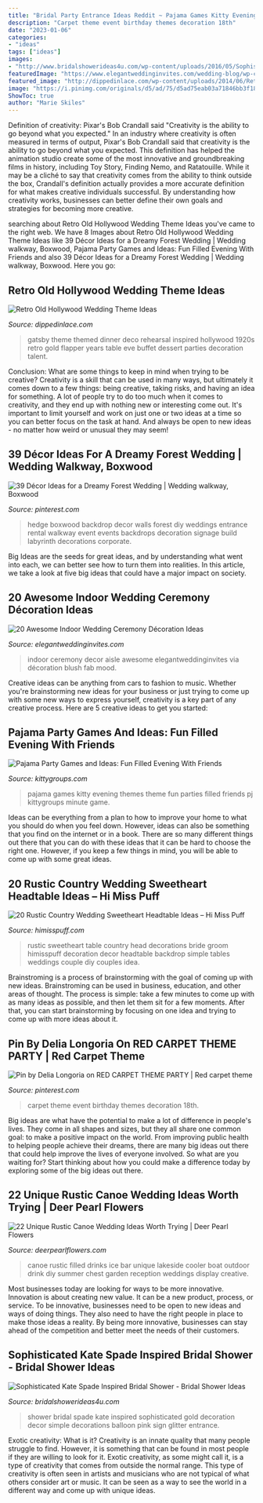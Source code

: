 ```yaml
---
title: "Bridal Party Entrance Ideas Reddit ~ Pajama Games Kitty Evening Themes Theme Fun Parties Filled Friends Pj Kittygroups Minute Game"
description: "Carpet theme event birthday themes decoration 18th"
date: "2023-01-06"
categories:
- "ideas"
tags: ["ideas"]
images:
- "http://www.bridalshowerideas4u.com/wp-content/uploads/2016/05/Sophisticated-Kate-Spade-Inspired-Bridal-Shower-Glitter-Balloon-600x900.jpg"
featuredImage: "https://www.elegantweddinginvites.com/wedding-blog/wp-content/uploads/2015/12/gorgeous-indoor-wedding-aisle-decor-ideas.jpg"
featured_image: "http://dippedinlace.com/wp-content/uploads/2014/06/Retro-Old-Hollywood-Wedding-Theme-Ideas-16.jpg"
image: "https://i.pinimg.com/originals/d5/ad/75/d5ad75eab03a71846bb3f185f5b40c48.jpg"
ShowToc: true
author: "Marie Skiles"
---
```



Definition of creativity: Pixar's Bob Crandall said "Creativity is the ability to go beyond what you expected."
In an industry where creativity is often measured in terms of output, Pixar's Bob Crandall said that creativity is the ability to go beyond what you expected. This definition has helped the animation studio create some of the most innovative and groundbreaking films in history, including Toy Story, Finding Nemo, and Ratatouille.
While it may be a cliché to say that creativity comes from the ability to think outside the box, Crandall's definition actually provides a more accurate definition for what makes creative individuals successful. By understanding how creativity works, businesses can better define their own goals and strategies for becoming more creative.

	

		
searching about Retro Old Hollywood Wedding Theme Ideas you've came to the right web. We have 8 Images about Retro Old Hollywood Wedding Theme Ideas like 39 Décor Ideas for a Dreamy Forest Wedding | Wedding walkway, Boxwood, Pajama Party Games and Ideas: Fun Filled Evening With Friends and also 39 Décor Ideas for a Dreamy Forest Wedding | Wedding walkway, Boxwood. Here you go:
		
    
## Retro Old Hollywood Wedding Theme Ideas

<img loading=lazy src="http://dippedinlace.com/wp-content/uploads/2014/06/Retro-Old-Hollywood-Wedding-Theme-Ideas-16.jpg" onerror="this.onerror=null;this.src='https://tse2.mm.bing.net/th?id=OIP.NDtF5glBmZVzKsbwa5jelAHaJ3&amp;pid=15.1';" alt="Retro Old Hollywood Wedding Theme Ideas">

_Source: dippedinlace.com_

>gatsby theme themed dinner deco rehearsal inspired hollywood 1920s retro gold flapper years table eve buffet dessert parties decoration talent. 

	

Conclusion: What are some things to keep in mind when trying to be creative?
Creativity is a skill that can be used in many ways, but ultimately it comes down to a few things: being creative, taking risks, and having an idea for something. A lot of people try to do too much when it comes to creativity, and they end up with nothing new or interesting come out. It's important to limit yourself and work on just one or two ideas at a time so you can better focus on the task at hand. And always be open to new ideas - no matter how weird or unusual they may seem!

    
## 39 Décor Ideas For A Dreamy Forest Wedding | Wedding Walkway, Boxwood

<img loading=lazy src="https://i.pinimg.com/originals/d5/ad/75/d5ad75eab03a71846bb3f185f5b40c48.jpg" onerror="this.onerror=null;this.src='https://tse3.mm.bing.net/th?id=OIP.dw4XWWeTTcouR5vsnB6bsgHaJ_&amp;pid=15.1';" alt="39 Décor Ideas for a Dreamy Forest Wedding | Wedding walkway, Boxwood">

_Source: pinterest.com_

>hedge boxwood backdrop decor walls forest diy weddings entrance rental walkway event events backdrops decoration signage build labyrinth decorations corporate. 

	

Big Ideas are the seeds for great ideas, and by understanding what went into each, we can better see how to turn them into realities. In this article, we take a look at five big ideas that could have a major impact on society.

    
## 20 Awesome Indoor Wedding Ceremony Décoration Ideas

<img loading=lazy src="https://www.elegantweddinginvites.com/wedding-blog/wp-content/uploads/2015/12/gorgeous-indoor-wedding-aisle-decor-ideas.jpg" onerror="this.onerror=null;this.src='https://tse2.mm.bing.net/th?id=OIP.qI4ikUZyruyIF62gQatvnQHaJa&amp;pid=15.1';" alt="20 Awesome Indoor Wedding Ceremony Décoration Ideas">

_Source: elegantweddinginvites.com_

>indoor ceremony decor aisle awesome elegantweddinginvites via décoration blush fab mood. 

	

Creative ideas can be anything from cars to fashion to music. Whether you're brainstorming new ideas for your business or just trying to come up with some new ways to express yourself, creativity is a key part of any creative process. Here are 5 creative ideas to get you started:

    
## Pajama Party Games And Ideas: Fun Filled Evening With Friends

<img loading=lazy src="https://kittygroups.com/wp-content/uploads/2015/04/pajama-party.jpg" onerror="this.onerror=null;this.src='https://tse2.mm.bing.net/th?id=OIP.hE8tlP96lXDddGj2rS398gHaFj&amp;pid=15.1';" alt="Pajama Party Games and Ideas: Fun Filled Evening With Friends">

_Source: kittygroups.com_

>pajama games kitty evening themes theme fun parties filled friends pj kittygroups minute game. 

	

Ideas can be everything from a plan to how to improve your home to what you should do when you feel down. However, ideas can also be something that you find on the internet or in a book. There are so many different things out there that you can do with these ideas that it can be hard to choose the right one. However, if you keep a few things in mind, you will be able to come up with some great ideas.

    
## 20 Rustic Country Wedding Sweetheart Headtable Ideas – Hi Miss Puff

<img loading=lazy src="https://www.himisspuff.com/wp-content/uploads/2019/11/Rustic-country-wedding-sweetheart-head-table-decoration-ideas-2.jpg" onerror="this.onerror=null;this.src='https://tse4.mm.bing.net/th?id=OIP.1pYNe3B-99YHSezwNufT6AHaLH&amp;pid=15.1';" alt="20 Rustic Country Wedding Sweetheart Headtable Ideas – Hi Miss Puff">

_Source: himisspuff.com_

>rustic sweetheart table country head decorations bride groom himisspuff decoration decor headtable backdrop simple tables weddings couple diy couples idea. 

	

Brainstroming is a process of brainstorming with the goal of coming up with new ideas. Brainstroming can be used in business, education, and other areas of thought. The process is simple: take a few minutes to come up with as many ideas as possible, and then let them sit for a few moments. After that, you can start brainstorming by focusing on one idea and trying to come up with more ideas about it.

    
## Pin By Delia Longoria On RED CARPET THEME PARTY | Red Carpet Theme

<img loading=lazy src="https://i.pinimg.com/736x/a3/9d/a8/a39da8649b2404c3dcc72c8de39e4789.jpg" onerror="this.onerror=null;this.src='https://tse3.mm.bing.net/th?id=OIP.224xkmXRYfSCqDzlrbwf0gHaJ4&amp;pid=15.1';" alt="Pin by Delia Longoria on RED CARPET THEME PARTY | Red carpet theme">

_Source: pinterest.com_

>carpet theme event birthday themes decoration 18th. 

	

Big ideas are what have the potential to make a lot of difference in people's lives. They come in all shapes and sizes, but they all share one common goal: to make a positive impact on the world. From improving public health to helping people achieve their dreams, there are many big ideas out there that could help improve the lives of everyone involved. So what are you waiting for? Start thinking about how you could make a difference today by exploring some of the big ideas out there.

    
## 22 Unique Rustic Canoe Wedding Ideas Worth Trying | Deer Pearl Flowers

<img loading=lazy src="http://www.deerpearlflowers.com/wp-content/uploads/2015/03/lakeside-canoe-filled-with-drinks.jpg" onerror="this.onerror=null;this.src='https://tse3.mm.bing.net/th?id=OIP.QwnRazyqCZjFWRuBISUUpQHaLJ&amp;pid=15.1';" alt="22 Unique Rustic Canoe Wedding Ideas Worth Trying | Deer Pearl Flowers">

_Source: deerpearlflowers.com_

>canoe rustic filled drinks ice bar unique lakeside cooler boat outdoor drink diy summer chest garden reception weddings display creative. 

	

Most businesses today are looking for ways to be more innovative. Innovation is about creating new value. It can be a new product, process, or service. To be innovative, businesses need to be open to new ideas and ways of doing things. They also need to have the right people in place to make those ideas a reality. By being more innovative, businesses can stay ahead of the competition and better meet the needs of their customers.

    
## Sophisticated Kate Spade Inspired Bridal Shower - Bridal Shower Ideas

<img loading=lazy src="http://www.bridalshowerideas4u.com/wp-content/uploads/2016/05/Sophisticated-Kate-Spade-Inspired-Bridal-Shower-Glitter-Balloon-600x900.jpg" onerror="this.onerror=null;this.src='https://tse2.mm.bing.net/th?id=OIP.ZFA70pDuxEYHytlbn4s1qQHaLH&amp;pid=15.1';" alt="Sophisticated Kate Spade Inspired Bridal Shower - Bridal Shower Ideas">

_Source: bridalshowerideas4u.com_

>shower bridal spade kate inspired sophisticated gold decoration decor simple decorations balloon pink sign glitter entrance. 

	

Exotic creativity: What is it?
Creativity is an innate quality that many people struggle to find. However, it is something that can be found in most people if they are willing to look for it. Exotic creativity, as some might call it, is a type of creativity that comes from outside the normal range. This type of creativity is often seen in artists and musicians who are not typical of what others consider art or music. It can be seen as a way to see the world in a different way and come up with unique ideas.

